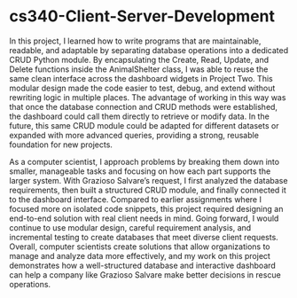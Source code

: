 # cs340-Client-Server-Development

In this project, I learned how to write programs that are maintainable, readable, and adaptable by separating database operations into a dedicated CRUD Python module. By encapsulating the Create, Read, Update, and Delete functions inside the AnimalShelter class, I was able to reuse the same clean interface across the dashboard widgets in Project Two. This modular design made the code easier to test, debug, and extend without rewriting logic in multiple places. The advantage of working in this way was that once the database connection and CRUD methods were established, the dashboard could call them directly to retrieve or modify data. In the future, this same CRUD module could be adapted for different datasets or expanded with more advanced queries, providing a strong, reusable foundation for new projects.

As a computer scientist, I approach problems by breaking them down into smaller, manageable tasks and focusing on how each part supports the larger system. With Grazioso Salvare’s request, I first analyzed the database requirements, then built a structured CRUD module, and finally connected it to the dashboard interface. Compared to earlier assignments where I focused more on isolated code snippets, this project required designing an end-to-end solution with real client needs in mind. Going forward, I would continue to use modular design, careful requirement analysis, and incremental testing to create databases that meet diverse client requests. Overall, computer scientists create solutions that allow organizations to manage and analyze data more effectively, and my work on this project demonstrates how a well-structured database and interactive dashboard can help a company like Grazioso Salvare make better decisions in rescue operations.

